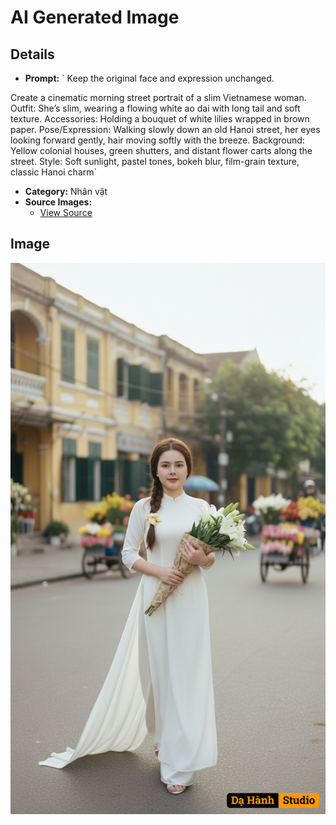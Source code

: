 # AI Generated Image

## Details
- **Prompt:** `
Keep the original face and expression unchanged.

Create a cinematic morning street portrait of a slim Vietnamese woman.
Outfit: She’s slim, wearing a flowing white ao dai with long tail and soft texture.
Accessories: Holding a bouquet of white lilies wrapped in brown paper.
Pose/Expression: Walking slowly down an old Hanoi street, her eyes looking forward gently, hair moving softly with the breeze.
Background: Yellow colonial houses, green shutters, and distant flower carts along the street.
Style: Soft sunlight, pastel tones, bokeh blur, film-grain texture, classic Hanoi charm`
- **Category:** Nhân vật
- **Source Images:**
  - [View Source](https://raw.githubusercontent.com/lenzcomvth/ImageLibrary/main/Female.png)

## Image
![AI Generated Image](./image-2025-10-06T22-00-44-175Z-cc3m7.png)